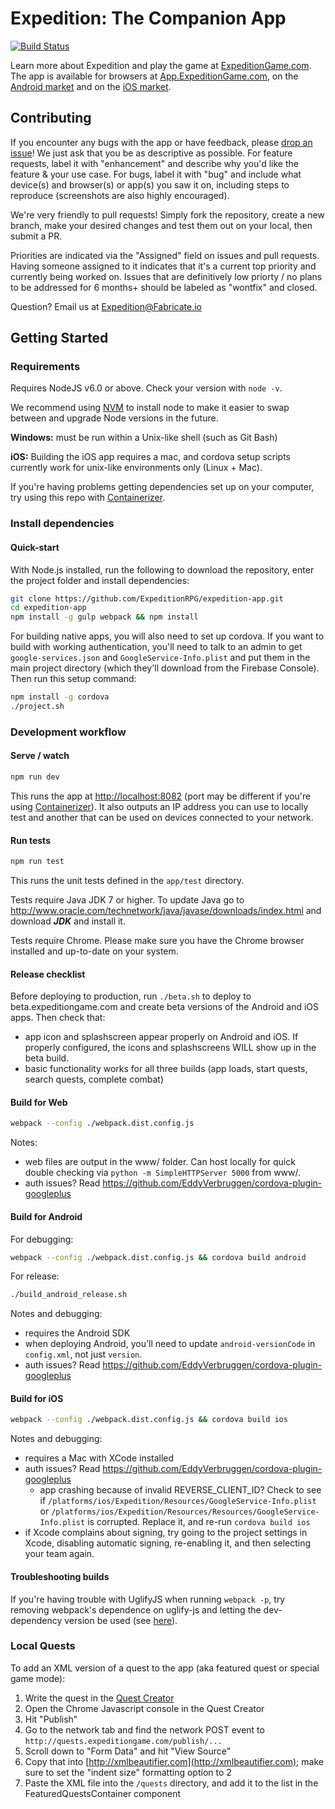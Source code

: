 # Expedition: The Companion App

[![Build Status](https://travis-ci.org/ExpeditionRPG/expedition-app.svg)](https://travis-ci.org/ExpeditionRPG/expedition-app)

Learn more about Expedition and play the game at [ExpeditionGame.com](https://expeditiongame.com). The app is available for browsers at [App.ExpeditionGame.com](https://App.ExpeditionGame.com), on the [Android market](https://play.google.com/store/apps/details?id=io.fabricate.expedition) and on the [iOS market](https://itunes.apple.com/us/app/expedition-roleplaying-card/id1085063478?ls=1&mt=8).

## Contributing

If you encounter any bugs with the app or have feedback, please [drop an issue](https://github.com/ExpeditionRPG/expedition-app/issues/new)! We just ask that you be as descriptive as possible. For feature requests, label it with "enhancement" and describe why you'd like the feature & your use case. For bugs, label it with "bug" and include what device(s) and browser(s) or app(s) you saw it on, including steps to reproduce (screenshots are also highly encouraged).

We're very friendly to pull requests! Simply fork the repository, create a new branch, make your desired changes and test them out on your local, then submit a PR.

Priorities are indicated via the "Assigned" field on issues and pull requests. Having someone assigned to it indicates that it's a current top priority and currently being worked on. Issues that are definitively low priorty / no plans to be addressed for 6 months+ should be labeled as "wontfix" and closed.

Question? Email us at Expedition@Fabricate.io

## Getting Started

### Requirements

Requires NodeJS v6.0 or above. Check your version with `node -v`.

We recommend using [NVM](https://github.com/creationix/nvm) to install node to make it easier to swap between and upgrade Node versions in the future.

**Windows:** must be run within a Unix-like shell (such as Git Bash)

**iOS:** Building the iOS app requires a mac, and cordova setup scripts currently work for unix-like environments only (Linux + Mac).

If you're having problems getting dependencies set up on your computer, try using this repo with [Containerizer](https://github.com/Fabricate-IO/containerizer).

### Install dependencies

#### Quick-start

With Node.js installed, run the following to download the repository, enter the project folder and install dependencies:

```sh
git clone https://github.com/ExpeditionRPG/expedition-app.git
cd expedition-app
npm install -g gulp webpack && npm install
```

For building native apps, you will also need to set up cordova. If you want to build with working authentication, you'll need to talk to an admin to get `google-services.json` and `GoogleService-Info.plist` and put them in the main project directory (which they'll download from the Firebase Console). Then run this setup command:

```sh
npm install -g cordova
./project.sh
```

### Development workflow

#### Serve / watch

```sh
npm run dev
```

This runs the app at [http://localhost:8082](http://localhost:8082) (port may be different if you're using [Containerizer](https://github.com/Fabricate-IO/containerizer)). It also outputs an IP address you can use to locally test and another that can be used on devices connected to your network.

#### Run tests

```sh
npm run test
```

This runs the unit tests defined in the `app/test` directory.

Tests require Java JDK 7 or higher. To update Java go to http://www.oracle.com/technetwork/java/javase/downloads/index.html and download ***JDK*** and install it.

Tests require Chrome. Please make sure you have the Chrome browser installed and up-to-date on your system.

#### Release checklist

Before deploying to production, run `./beta.sh` to deploy to beta.expeditiongame.com and create beta versions of the Android and iOS apps. Then check that:

- app icon and splashscreen appear properly on Android and iOS. If properly configured, the icons and splashscreens WILL show up in the beta build.
- basic functionality works for all three builds (app loads, start quests, search quests, complete combat)

#### Build for Web

```sh
webpack --config ./webpack.dist.config.js
```

Notes:
- web files are output in the www/ folder. Can host locally for quick double checking via `python -m SimpleHTTPServer 5000` from www/.
- auth issues? Read https://github.com/EddyVerbruggen/cordova-plugin-googleplus

#### Build for Android

For debugging:

```sh
webpack --config ./webpack.dist.config.js && cordova build android
```

For release:

```sh
./build_android_release.sh
```

Notes and debugging:

- requires the Android SDK
- when deploying Android, you'll need to update `android-versionCode` in `config.xml`, not just `version`.
- auth issues? Read https://github.com/EddyVerbruggen/cordova-plugin-googleplus

#### Build for iOS

```sh
webpack --config ./webpack.dist.config.js && cordova build ios
```

Notes and debugging:

- requires a Mac with XCode installed
- auth issues? Read https://github.com/EddyVerbruggen/cordova-plugin-googleplus
  - app crashing because of invalid REVERSE_CLIENT_ID? Check to see if `/platforms/ios/Expedition/Resources/GoogleService-Info.plist` or `/platforms/ios/Expedition/Resources/Resources/GoogleService-Info.plist` is corrupted. Replace it, and re-run `cordova build ios`
- if Xcode complains about signing, try going to the project settings in Xcode, disabling automatic signing, re-enabling it, and then selecting your team again.

#### Troubleshooting builds

If you're having trouble with UglifyJS when running `webpack -p`, try removing webpack's dependence on uglify-js and letting the dev-dependency version be used (see [here](https://github.com/mishoo/UglifyJS2/issues/448)).

### Local Quests

To add an XML version of a quest to the app (aka featured quest or special game mode):

1. Write the quest in the [Quest Creator](http://quests.expeditiongame.com)
2. Open the Chrome Javascript console in the Quest Creator
3. Hit "Publish"
4. Go to the network tab and find the network POST event to `http://quests.expeditiongame.com/publish/...`
5. Scroll down to "Form Data" and hit "View Source"
6. Copy that into [http://xmlbeautifier.com](http://xmlbeautifier.com); make sure to set the "indent size" formatting option to 2
7. Paste the XML file into the `/quests` directory, and add it to the list in the FeaturedQuestsContainer component
